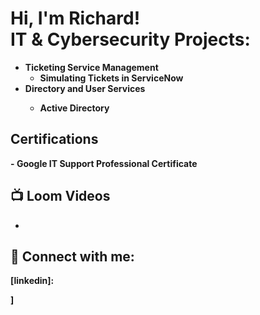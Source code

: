 <h1>Hi, I'm Richard! <br/><a 

<h2> IT & Cybersecurity Projects:</h2>

- <b>Ticketing Service Management</b>
  - <b> Simulating Tickets in ServiceNow <b> 
- </b> Directory and User Services <b>
  - <b> Active Directory <b>

<h2> Certifications </h2> 
- <b> Google IT Support Professional Certificate <b>
<h2>📺 Loom Videos </h2>

- 

<h2> 🤳 Connect with me:</h2>

[linkedin]: 



]
